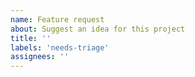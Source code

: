 ```yaml
---
name: Feature request
about: Suggest an idea for this project
title: ''
labels: 'needs-triage'
assignees: ''
---
```

